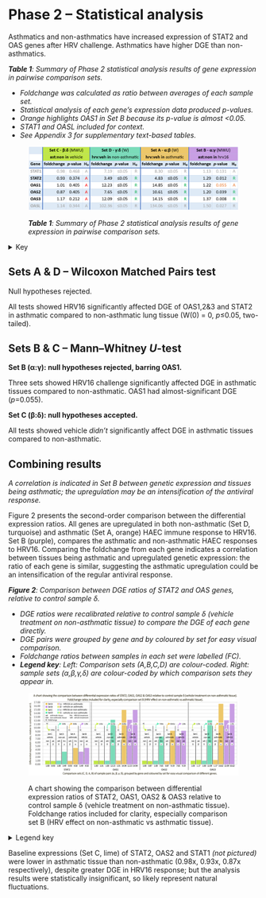 # Phase 2 – Statistical analysis

Asthmatics and non-asthmatics have increased expression of STAT2 and OAS genes after HRV challenge. Asthmatics have higher DGE than non-asthmatics.

_**Table 1**: Summary of Phase 2 statistical analysis results of gene expression in pairwise comparison sets._

* _Foldchange was calculated as ratio between averages of each sample set._&#x20;
* _Statistical analysis of each gene’s expression data produced p-values._&#x20;
* _Orange highlights OAS1 in Set B because its p-value is almost <0.05._&#x20;
* _STAT1 and OASL included for context._
* _See Appendix 3 for supplementary text-based tables._

<figure><img src="../../../.gitbook/assets/image (5).png" alt=""><figcaption><p><em><strong>Table 1</strong>: Summary of Phase 2 statistical analysis results of gene expression in pairwise comparison sets.</em></p></figcaption></figure>

<details>

<summary>Key</summary>

* MWU = Mann-Whitney U-test&#x20;
* W = Wilcoxon signed rank (matched pairs) test&#x20;
* ast = asthmatic&#x20;
* non = non-asthmatic&#x20;
* hrv = HRV16 treatment&#x20;
* veh = vehicle treatment&#x20;
* ‘A’ = null hypothesis accepted&#x20;
* ‘R’ = null rejected.                                 &#x20;

</details>

## Sets A & D – Wilcoxon Matched Pairs test

Null hypotheses rejected.

All tests showed HRV16 significantly affected DGE of OAS1,2&3 and STAT2 in asthmatic compared to non-asthmatic lung tissue (W(0) = 0, _p_≤0.05, two-tailed).

## Sets B & C – Mann–Whitney _U_-test

**Set B (α:γ): null hypotheses rejected, barring OAS1.**

Three sets showed HRV16 challenge significantly affected DGE in asthmatic tissues compared to non-asthmatic. OAS1 had almost-significant DGE (_p_=0.055).

**Set C (β:δ): null hypotheses accepted.**

All tests showed vehicle _didn’t_ significantly affect DGE in asthmatic tissues compared to non-asthmatic.

## Combining results <a href="#chart_version_3" id="chart_version_3"></a>

_A correlation is indicated in Set B between genetic expression and tissues being asthmatic; the upregulation may be an intensification of the antiviral response._

Figure 2 presents the second-order comparison between the differential expression ratios. All genes are upregulated in both non-asthmatic (Set D, turquoise) and asthmatic (Set A, orange) HAEC immune response to HRV16. Set B (purple), compares the asthmatic and non-asthmatic HAEC responses to HRV16. Comparing the foldchange from each gene indicates a correlation between tissues being asthmatic and upregulated genetic expression: the ratio of each gene is similar, suggesting the asthmatic upregulation could be an intensification of the regular antiviral response.

_**Figure 2**: Comparison between DGE ratios of STAT2 and OAS genes, relative to control sample δ._

* _DGE ratios were recalibrated relative to control sample δ (vehicle treatment on non-asthmatic tissue) to compare the DGE of each gene directly._
* _DGE pairs were grouped by gene and by coloured by set for easy visual comparison._
* _Foldchange ratios between samples in each set were labelled (FC)._
* _**Legend key**: Left: Comparison sets (A,B,C,D) are colour-coded. Right: sample sets (α,β,γ,δ) are colour-coded by which comparison sets they appear in._

<figure><img src="../../../.gitbook/assets/image (6).png" alt=""><figcaption><p>A chart showing the comparison between differential expression ratios of STAT2, OAS1, OAS2 &#x26; OAS3 relative to control sample δ (vehicle treatment on non-asthmatic tissue). Foldchange ratios included for clarity, especially comparison set B (HRV effect on non-asthmatic vs asthmatic tissue).</p></figcaption></figure>

<details>

<summary>Legend key</summary>

* _Left: Comparison sets (A,B,C,D) are colour-coded._&#x20;
* _Right: sample sets (α,β,γ,δ) are colour-coded by which comparison sets they appear in._

</details>

Baseline expressions (Set C, lime) of STAT2, OAS2 and STAT1 _(not pictured)_ were lower in asthmatic tissue than non-asthmatic (0.98x, 0.93x, 0.87x respectively), despite greater DGE in HRV16 response; but the analysis results were statistically insignificant, so likely represent natural fluctuations.
